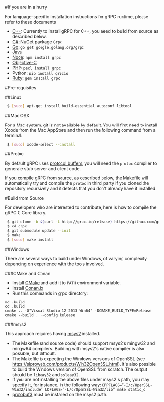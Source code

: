 #If you are in a hurry

For language-specific installation instructions for gRPC runtime, please
refer to these documents

 * [C++](examples/cpp): Currently to install gRPC for C++, you need to build from source as described below.
 * [C#](src/csharp): NuGet package `Grpc`
 * [Go](https://github.com/grpc/grpc-go): `go get google.golang.org/grpc`
 * [Java](https://github.com/grpc/grpc-java)
 * [Node](src/node): `npm install grpc`
 * [Objective-C](src/objective-c)
 * [PHP](src/php): `pecl install grpc`
 * [Python](src/python/grpcio): `pip install grpcio`
 * [Ruby](src/ruby): `gem install grpc`


#Pre-requisites

##Linux

```sh
 $ [sudo] apt-get install build-essential autoconf libtool
```

##Mac OSX

For a Mac system, git is not available by default. You will first need to
install Xcode from the Mac AppStore and then run the following command from a
terminal:

```sh
 $ [sudo] xcode-select --install
```

##Protoc

By default gRPC uses [protocol buffers](https://github.com/google/protobuf),
you will need the `protoc` compiler to generate stub server and client code.

If you compile gRPC from source, as described below, the Makefile will
automatically try and compile the `protoc` in third_party if you cloned the
repository recursively and it detects that you don't already have it
installed.


#Build from Source

For developers who are interested to contribute, here is how to compile the
gRPC C Core library.

```sh
 $ git clone -b $(curl -L http://grpc.io/release) https://github.com/grpc/grpc
 $ cd grpc
 $ git submodule update --init
 $ make
 $ [sudo] make install
```

##Windows

There are several ways to build under Windows, of varying complexity depending
on experience with the tools involved.

###CMake and Conan
- Install [CMake](https://cmake.org/download/) and add it to `PATH` environment variable.
- Install [Conan.io](https://www.conan.io/downloads)
- Run this commands in grpc directory:
```
md .build
cd .build
cmake .. -G"Visual Studio 12 2013 Win64" -DCMAKE_BUILD_TYPE=Release
cmake --build . --config Release
```

<!--
###Visual Studio

Versions 2013 and 2015 are both supported. You can use [their respective
community
editions](https://www.visualstudio.com/en-us/downloads/download-visual-studio-vs.aspx).

Building the C Core:
- Open [grpc.sln](https://github.com/grpc/grpc/blob/master/vsprojects/grpc.sln).
- Select your build target.
- Build the `grpc` project.

Building the C++ runtime:
- You need [CMake](https://cmake.org/) on your path to build protobuf (see below
  for building using solely CMake).
- Run `vsprojects/build_protos.bat` (needs `cmake.exe` in your path).
- Open [buildtests_cxx.sln]()
- Select your build target.
- build the `grpc++` project.
-->

###msys2

This approach requires having [msys2](https://msys2.github.io/) installed.

- The Makefile (and source code) should support msys2's mingw32 and mingw64
  compilers. Building with msys2's native compiler is also possible, but
  difficult.
- The Makefile is expecting the Windows versions of OpenSSL (see
  https://slproweb.com/products/Win32OpenSSL.html). It's also possible to build
  the Windows version of OpenSSL from scratch. The output should be `libeay32`
  and `ssleay32`.
- If you are not installing the above files under msys2's path, you may specify
  it, for instance, in the following way:
  `CPPFLAGS=”-I/c/OpenSSL-Win32/include” LDFLAGS=”-L/c/OpenSSL-Win32/lib” make static_c`
- [protobuf3](https://github.com/google/protobuf/blob/master/src/README.md#c-installation---windows)
  must be installed on the msys2 path.

